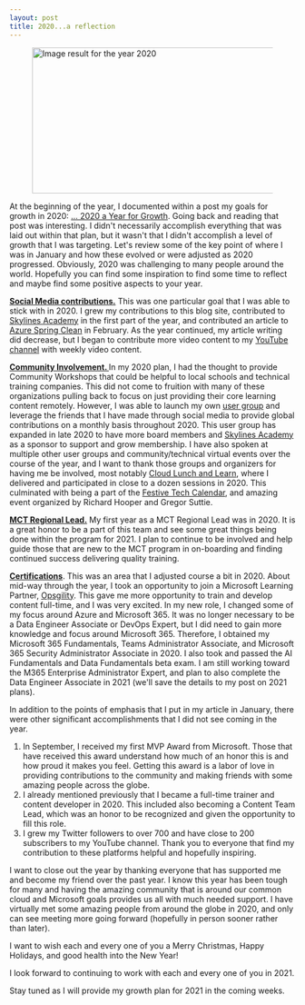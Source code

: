```yaml
---
layout: post
title: 2020...a reflection
---
```


<!-- wp:image {"align":"center","width":516,"height":257} -->
<div class="wp-block-image"><figure class="aligncenter is-resized"><img src="https://th.bing.com/th/id/OIP.kF6ySfdMIEOfWvUQ91-qzwHaDl?w=339&amp;h=169&amp;c=7&amp;o=5&amp;pid=1.7" alt="Image result for the year 2020" width="516" height="257"/></figure></div>
<!-- /wp:image -->

<!-- wp:paragraph -->
<p>At the beginning of the year, I documented within a post my goals for growth in 2020: <a href="https://captainhyperscaler.com/2020/01/09/2020-a-year-for-growth/">… 2020 a Year for&nbsp;Growth</a>.  Going back and reading that post was interesting.  I didn't necessarily accomplish everything that was laid out within that plan, but it wasn't that I didn't accomplish a level of growth that I was targeting.  Let's review some of the key point of where I was in January and how these evolved or were adjusted as 2020 progressed.  Obviously, 2020 was challenging to many people around the world.  Hopefully you can find some inspiration to find some time to reflect and maybe find some positive aspects to your year.</p>
<!-- /wp:paragraph -->

<!-- wp:paragraph -->
<p><strong><span style="text-decoration:underline;">Social Media contributions.</span></strong>  This was one particular goal that I was able to stick with in 2020.  I grew my contributions to this blog site, contributed to <a href="https://courses.skylinesacademy.com/?affcode=180879_p1mljie2" target="_blank" rel="noreferrer noopener">Skylines Academy</a> in the first part of the year, and contributed an article to <a rel="noreferrer noopener" href="https://www.azurespringclean.com/" target="_blank">Azure Spring Clean</a> in February.  As the year continued, my article writing did decrease, but I began to contribute more video content to my <a rel="noreferrer noopener" href="https://www.youtube.com/c/CaptainHyperscaler" target="_blank">YouTube channel</a> with weekly video content.  </p>
<!-- /wp:paragraph -->

<!-- wp:paragraph -->
<p><strong><span style="text-decoration:underline;">Community Involvement. </span></strong> In my 2020 plan, I had the thought to provide Community Workshops that could be helpful to local schools and technical training companies.  This did not come to fruition with many of these organizations pulling back to focus on just providing their core learning content remotely.  However, I was able to launch my own <a rel="noreferrer noopener" href="https://maz365usergroup.github.io/" target="_blank">user group</a> and leverage the friends that I have made through social media to provide global contributions on a monthly basis throughout 2020.  This user group has expanded in late 2020 to have more board members and <a rel="noreferrer noopener" href="https://courses.skylinesacademy.com/?affcode=180879_p1mljie2" target="_blank">Skylines Academy</a> as a sponsor to support and grow membership.  I have also spoken at multiple other user groups and community/technical virtual events over the course of the year, and I want to thank those groups and organizers for having me be involved, most notably <a rel="noreferrer noopener" href="https://www.cloudlunchlearn.com/" target="_blank">Cloud Lunch and Learn</a>, where I delivered and participated in close to a dozen sessions in 2020.  This culminated with being a part of the <a href="https://festivetechcalendar.com/" target="_blank" rel="noreferrer noopener">Festive Tech Calendar</a>, and amazing event organized by Richard Hooper and Gregor Suttie.</p>
<!-- /wp:paragraph -->

<!-- wp:paragraph -->
<p><strong><span style="text-decoration:underline;">MCT Regional Lead.</span></strong> My first year as a MCT Regional Lead was in 2020.  It is a great honor to be a part of this team and see some great things being done within the program for 2021.  I plan to continue to be involved and help guide those that are new to the MCT program in on-boarding and finding continued success delivering quality training.</p>
<!-- /wp:paragraph -->

<!-- wp:paragraph -->
<p><strong><span style="text-decoration:underline;">Certifications</span></strong>. This was an area that I adjusted course a bit in 2020.  About mid-way through the year, I took an opportunity to join a Microsoft Learning Partner, <a rel="noreferrer noopener" href="https://www.opsgility.com" target="_blank">Opsgility</a>.  This gave me more opportunity to train and develop content full-time, and I was very excited.  In my new role, I changed some of my focus around Azure and Microsoft 365.  It was no longer necessary to be a Data Engineer Associate or DevOps Expert, but I did need to gain more knowledge and focus around Microsoft 365.  Therefore, I obtained my Microsoft 365 Fundamentals, Teams Administrator Associate, and Microsoft 365 Security Administrator Associate in 2020.  I also took and passed the AI Fundamentals and Data Fundamentals beta exam.  I am still working toward the M365 Enterprise Administrator Expert, and plan to also complete the Data Engineer Associate in 2021 (we'll save the details to my post on 2021 plans).</p>
<!-- /wp:paragraph -->

<!-- wp:paragraph -->
<p>In addition to the points of emphasis that I put in my article in January, there were other significant accomplishments that I did not see coming in the year.  </p>
<!-- /wp:paragraph -->

<!-- wp:list {"ordered":true} -->
<ol><li>In September, I received my first MVP Award from Microsoft.  Those that have received this award understand how much of an honor this is and how proud it makes you feel.  Getting this award is a labor of love in providing contributions to the community and making friends with some amazing people across the globe.</li><li>I already mentioned previously that I became a full-time trainer and content developer in 2020.  This included also becoming a Content Team Lead, which was an honor to be recognized and given the opportunity to fill this role.</li><li>I grew my Twitter followers to over 700 and have close to 200 subscribers to my YouTube channel.  Thank you to everyone that find my contribution to these platforms helpful and hopefully inspiring.</li></ol>
<!-- /wp:list -->

<!-- wp:paragraph -->
<p>I want to close out the year by thanking everyone that has supported me and become my friend over the past year.  I know this year has been tough for many and having the amazing community that is around our common cloud and Microsoft goals provides us all with much needed support.  I have virtually met some amazing people from around the globe in 2020, and only can see meeting more going forward (hopefully in person sooner rather than later).  </p>
<!-- /wp:paragraph -->

<!-- wp:paragraph -->
<p>I want to wish each and every one of you a Merry Christmas, Happy Holidays, and good health into the New Year! </p>
<!-- /wp:paragraph -->

<!-- wp:paragraph -->
<p>I look forward to continuing to work with each and every one of you in 2021. </p>
<!-- /wp:paragraph -->

<!-- wp:paragraph -->
<p>Stay tuned as I will provide my growth plan for 2021 in the coming weeks.  </p>
<!-- /wp:paragraph -->
